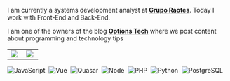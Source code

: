 I am currently a systems development analyst at [**Grupo Raotes**](https://github.com/GrupoRaotes). Today I work with Front-End and Back-End.

I am one of the owners of the blog [**Options Tech**](https://optionstech.com.br/) where we post content about programming and technology tips

<center>
  <table>
    <tr>
      <td>
        <img heigth="100% auto;" align="left" src="https://github-readme-stats.vercel.app/api?username=PAHJunior&show_icons=true&theme=blueberry&hide=contribs&count_private=true"/>
      </td>
      <td>
        <img heigth="100% auto;" align="left" src="https://github-readme-stats.vercel.app/api/top-langs/?username=PAHJunior&layout=compact&theme=blueberry"/>
      </td>
    </tr>
  </table>
</center>

![JavaScript](https://img.shields.io/badge/-JavaScript-FEAE32?style=flat&logoColor=fff&logo=javascript)&nbsp;
![Vue](https://img.shields.io/badge/-Vue.js-41BA82?style=flat&logoColor=fff&logo=vue.js)&nbsp;
![Quasar](https://img.shields.io/badge/-Quasar-1976D1?style=flat&logoColor=fff&logo=quasar)&nbsp;
![Node](https://img.shields.io/badge/-Node.js-5B9856?style=flat&logoColor=fff&logo=node.js)&nbsp;
![PHP](https://img.shields.io/badge/-PHP-369?style=flat&logoColor=fff&logo=php)&nbsp;
![Python](https://img.shields.io/badge/Python-3776AB?style=flat&logo=python&logoColor=white)&nbsp;
![PostgreSQL](https://img.shields.io/badge/PostgreSQL-316192?flat&logo=postgresql&logoColor=white)&nbsp;

<!--
**PAHJunior/PAHJunior** is a ✨ _special_ ✨ repository because its `README.md` (this file) appears on your GitHub profile.

Here are some ideas to get you started:

- 🔭 I’m currently working on ...
- 🌱 I’m currently learning ...
- 👯 I’m looking to collaborate on ...
- 🤔 I’m looking for help with ...
- 💬 Ask me about ...
- 📫 How to reach me: ...
- 😄 Pronouns: ...
- ⚡ Fun fact: ...
-->
